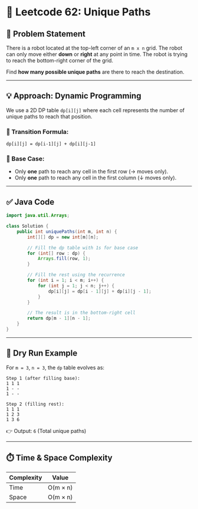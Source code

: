 
# 🚀 Leetcode 62: Unique Paths

## 📘 Problem Statement
There is a robot located at the top-left corner of an `m x n` grid. The robot can only move either **down** or **right** at any point in time. The robot is trying to reach the bottom-right corner of the grid.

Find **how many possible unique paths** are there to reach the destination.

---

## 💡 Approach: Dynamic Programming

We use a 2D DP table `dp[i][j]` where each cell represents the number of unique paths to reach that position.

### 🔧 Transition Formula:
```
dp[i][j] = dp[i-1][j] + dp[i][j-1]
```

### 🧱 Base Case:
- Only **one** path to reach any cell in the first row (→ moves only).
- Only **one** path to reach any cell in the first column (↓ moves only).

---

## ✅ Java Code

```java
import java.util.Arrays;

class Solution {
    public int uniquePaths(int m, int n) {
        int[][] dp = new int[m][n];

        // Fill the dp table with 1s for base case
        for (int[] row : dp) {
            Arrays.fill(row, 1);
        }

        // Fill the rest using the recurrence
        for (int i = 1; i < m; i++) {
            for (int j = 1; j < n; j++) {
                dp[i][j] = dp[i - 1][j] + dp[i][j - 1];
            }
        }

        // The result is in the bottom-right cell
        return dp[m - 1][n - 1];
    }
}
```

---

## 🧠 Dry Run Example

For `m = 3`, `n = 3`, the `dp` table evolves as:

```
Step 1 (after filling base):
1 1 1
1 - -
1 - -

Step 2 (filling rest):
1 1 1
1 2 3
1 3 6
```

👉 Output: `6` (Total unique paths)

---

## ⏱️ Time & Space Complexity

| Complexity | Value      |
|------------|------------|
| Time       | O(m × n)   |
| Space      | O(m × n)   |

